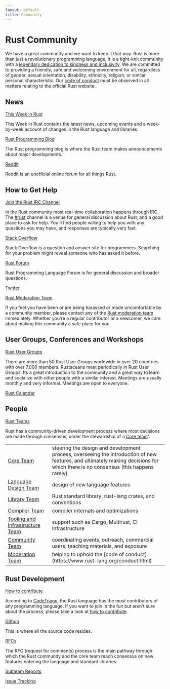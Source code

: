 ```yaml
---
layout: default
title: Community
---
```


# Rust Community

We have a great community and we want to keep it that way. Rust is
more than just a revolutionary programming language, it is a
tight-knit community with a [legendary dedication to kindness and
inclusivity](https://internals.rust-lang.org/). We are committed to
providing a friendly, safe and welcoming environment for all,
regardless of gender, sexual orientation, disability, ethnicity,
religion, or similar personal characteristic. Our [code of
conduct](https://www.rust-lang.org/conduct.html) must be observed in
all matters relating to the official Rust website.

## News

[This Week in Rust](http://this-week-in-rust.org/)

This Week in Rust contains the latest news, upcoming events and a
week-by-week account of changes in the Rust language and libraries.

[Rust Programming Blog](http://blog.rust-lang.org/)

The Rust programming blog is where the Rust team makes announcements
about major developments.

[Reddit](https://www.reddit.com/r/rust)

Reddit is an unofficial online forum for all things Rust.

## How to Get Help

[Join the Rust IRC Channel](https://chat.mibbit.com/?server=irc.mozilla.org&channel=%23rust)

In the Rust community most real-time collaboration happens through
IRC. The
[#rust](https://chat.mibbit.com/?server=irc.mozilla.org&channel=%23rust)
channel is a venue for general discussion about Rust, and a good place
to ask for help. You'll find people willing to help you with any
questions you may have, and responses are typically very fast.

[Stack Overflow](https://stackoverflow.com/questions/tagged/rust)

Stack Overflow is a question and answer site for programmers.
Searching for your problem might reveal someone who has asked it
before.

[Rust Forum](https://users.rust-lang.org/)

Rust Programming Language Forum is for general discussion and broader questions.

[Twitter](https://twitter.com/rustlang)

[Rust Moderation Team](https://www.rust-lang.org/team.html#Moderation)

If you feel you have been or are being harassed or made uncomfortable
by a community member, please contact any of the [Rust moderation
team](https://www.rust-lang.org/team.html#Moderation) immediately. Whether you're a regular contributor or a newcomer, we
care about making this community a safe place for you.

## User Groups, Conferences and Workshops

[Rust User Groups](./user_groups.html)

There are more than 50 Rust User Groups worldwide in over 20 countries
with over 7,000 members. Rustaceans meet periodically in Rust User
Groups.  Its a great introduction to the community and a great way to
learn and socialize with other people with a similar interest.
Meetings are usually monthly and very informal. Meetings are open to
everyone.

[Rust Calendar](https://www.google.com/calendar/embed?src=apd9vmbc22egenmtu5l6c5jbfc@group.calendar.google.com)

## People

[Rust Teams](https://www.rust-lang.org/team.html)

Rust has a community-driven development process where most decisions
are made through consensus, under the stewardship of a [Core
team](https://www.rust-lang.org/team.html#Core)'.  

<table>
<tr>
<tr>
<td><a href="https://www.rust-lang.org/team.html#Core">Core Team</a></td>
<td>steering the design and development process,
overseeing the introduction of new features, and ultimately making
decisions for which there is no consensus (this happens rarely)</td>
</tr>
<tr>
<td><a href="https://www.rust-lang.org/team.html#Language-design">Language Design Team</a></td>
<td>design of new language features</td>
</tr>
<tr>
<td><a href="https://www.rust-lang.org/team.html#Library">Library Team</a></td>
<td>Rust standard library, rust-lang crates, and conventions</td>
</tr>
<tr>
<td><a href="https://www.rust-lang.org/team.html#Compiler">Compiler Team</a></td>
<td>compiler internals and optimizations</td>
</tr>
<tr>
<td><a href="https://www.rust-lang.org/team.html#Tooling-and-infrastructure">Tooling and Infrastructure Team</a></td>
<td>support such as Cargo, Multirust, CI Infrastructure</td>
</tr>
<tr>
<td><a href="https://www.rust-lang.org/team.html#Community">Community Team</a></td>
<td>coordinating events, outreach, commercial users, teaching materials, and exposure</td>
</tr>
<tr>
<td><a href="https://www.rust-lang.org/team.html#Moderation">Moderation Team</a></td>
<td>helping to uphold the [code of conduct](https://www.rust-lang.org/conduct.html)</td>
</tr>
</table>

## Rust Development

[How to contribute](./how_to_contribute.html)

According to [CodeTriage](http://www.codetriage.com), the Rust
language has the most contributors of any programming language. If you
want to join in the fun but aren't sure about the process, please take
a look at [how to contribute](./how_to_contribute.html).

[Github](https://github.com/rust-lang/rust)

This is where all the source code resides.

[RFCs](https://github.com/rust-lang/rfcs)

The RFC (request for comments) process is the main pathway through
which the Rust community and the core team reach consensus on new
features entering the language and standard libraries.

[Subteam Reports](https://github.com/rust-lang/subteams)

[Issue Tracking](https://github.com/rust-lang/rust/issues)

